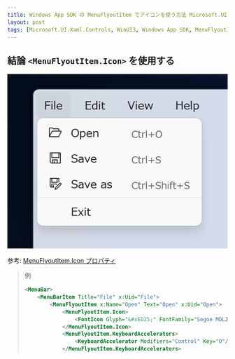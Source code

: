 ```yaml
---
title: Windows App SDK の MenuFlyoutItem でアイコンを使う方法 Microsoft.UI.Xaml.Controls, WinUI3)
layout: post
tags: [Microsoft.UI.Xaml.Controls, WinUI3, Windows App SDK, MenuFlyoutItem, icon]
---
```


## 結論 `<MenuFlyoutItem.Icon>` を使用する

![MenuFlyoutItem](/assets/img/winui3/menuflyoutitemicon.png)

参考: [MenuFlyoutItem.Icon プロパティ](https://learn.microsoft.com/ja-jp/windows/windows-app-sdk/api/winrt/microsoft.ui.xaml.controls.menuflyoutitem.icon?view=windows-app-sdk-1.4)

> 例
> 
> ```xml
> <MenuBar>
>     <MenuBarItem Title="File" x:Uid="File">
>         <MenuFlyoutItem x:Name="Open" Text="Open" x:Uid="Open">
>             <MenuFlyoutItem.Icon>
>                 <FontIcon Glyph="&#xED25;" FontFamily="Segoe MDL2 Assets" />
>             </MenuFlyoutItem.Icon>
>             <MenuFlyoutItem.KeyboardAccelerators>
>                 <KeyboardAccelerator Modifiers="Control" Key="O"/>
>             </MenuFlyoutItem.KeyboardAccelerators>
> ```
